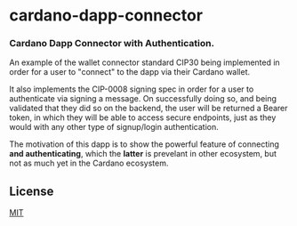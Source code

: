 # cardano-dapp-connector

### Cardano Dapp Connector with Authentication.

An example of the wallet connector standard CIP30 being implemented in order for a user to "connect" to the dapp via their Cardano wallet.

It also implements the CIP-0008 signing spec in order for a user to authenticate via signing a message. On successfully doing so, and being validated that they did so on the backend, the user will be returned a Bearer token, in which they will be able to access secure endpoints, just as they would with any other type of signup/login authentication.

The motivation of this dapp is to show the powerful feature of connecting **and authenticating**, which the **latter** is prevelant in other ecosystem, but not as much yet in the Cardano ecosystem.

## License
[MIT](https://choosealicense.com/licenses/mit/)